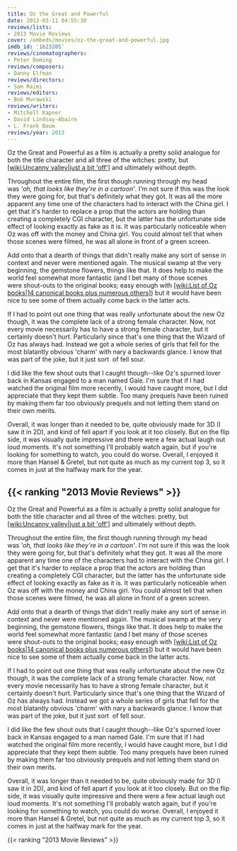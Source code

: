 ```yaml
---
title: Oz the Great and Powerful
date: 2013-03-11 04:55:38
reviews/lists:
- 2013 Movie Reviews
cover: /embeds/movies/oz-the-great-and-powerful.jpg
imdb_id: '1623205'
reviews/cinematographers:
- Peter Deming
reviews/composers:
- Danny Elfman
reviews/directors:
- Sam Raimi
reviews/editors:
- Bob Murawski
reviews/writers:
- Mitchell Kapner
- David Lindsay-Abaire
- L. Frank Baum
reviews/year: 2013
---
```

Oz the Great and Powerful as a film is actually a pretty solid analogue for both the title character and all three of the witches: pretty, but [[wiki:Uncanny valley|just a bit 'off']]() and ultimately without depth.

<!--more-->

Throughout the entire film, the first though running through my head was *'oh, that looks like they're in a cartoon'*. I'm not sure if this was the look they were going for, but that's definitely what they got. It was all the more apparent any time one of the characters had to interact with the China girl. I get that it's harder to replace a prop that the actors are holding than creating a completely CGI character, but the latter has the unfortunate side effect of looking exactly as fake as it is. It was particularly noticeable when Oz was off with the money and China girl. You could almost tell that when those scenes were filmed, he was all alone in front of a green screen.

Add onto that a dearth of things that didn't really make any sort of sense in context and never were mentioned again. The musical swamp at the very beginning, the gemstone flowers, things like that. It does help to make the world feel somewhat more fantastic (and I bet many of those scenes were shout-outs to the original books; easy enough with [[wiki:List of Oz books|14 canonical books plus numerous others]]()) but it would have been nice to see some of them actually come back in the latter acts.

If I had to point out one thing that was really unfortunate about the new Oz though, it was the complete lack of a strong female character. Now, not every movie necessarily has to have a strong female character, but it certainly doesn't hurt. Particularly since that's one thing that the Wizard of Oz has always had. Instead we got a whole series of girls that fell for the most blatantly obvious 'charm' with nary a backwards glance. I know that was part of the joke, but it just sort  of fell sour.

I did like the few shout outs that I caught though--like Oz's spurned lover back in Kansas engaged to a man named Gale. I'm sure that if I had watched the original film more recently, I would have caught more, but I did appreciate that they kept them subtle. Too many prequels have been ruined by making them far too obviously prequels and not letting them stand on their own merits.

Overall, it was longer than it needed to be, quite obviously made for 3D (I saw it in 2D), and kind of fell apart if you look at it too closely. But on the flip side, it was visually quite impressive and there were a few actual laugh out loud moments. It's not something I'll probably watch again, but if you're looking for something to watch, you could do worse. Overall, I enjoyed it more than Hansel &amp; Gretel, but not quite as much as my current top 3, so it comes in just at the halfway mark for the year.

{{< ranking "2013 Movie Reviews" >}}
---
Oz the Great and Powerful as a film is actually a pretty solid analogue for both the title character and all three of the witches: pretty, but [[wiki:Uncanny valley|just a bit 'off']]() and ultimately without depth.

<!--more-->

Throughout the entire film, the first though running through my head was *'oh, that looks like they're in a cartoon'*. I'm not sure if this was the look they were going for, but that's definitely what they got. It was all the more apparent any time one of the characters had to interact with the China girl. I get that it's harder to replace a prop that the actors are holding than creating a completely CGI character, but the latter has the unfortunate side effect of looking exactly as fake as it is. It was particularly noticeable when Oz was off with the money and China girl. You could almost tell that when those scenes were filmed, he was all alone in front of a green screen.

Add onto that a dearth of things that didn't really make any sort of sense in context and never were mentioned again. The musical swamp at the very beginning, the gemstone flowers, things like that. It does help to make the world feel somewhat more fantastic (and I bet many of those scenes were shout-outs to the original books; easy enough with [[wiki:List of Oz books|14 canonical books plus numerous others]]()) but it would have been nice to see some of them actually come back in the latter acts.

If I had to point out one thing that was really unfortunate about the new Oz though, it was the complete lack of a strong female character. Now, not every movie necessarily has to have a strong female character, but it certainly doesn't hurt. Particularly since that's one thing that the Wizard of Oz has always had. Instead we got a whole series of girls that fell for the most blatantly obvious 'charm' with nary a backwards glance. I know that was part of the joke, but it just sort  of fell sour.

I did like the few shout outs that I caught though--like Oz's spurned lover back in Kansas engaged to a man named Gale. I'm sure that if I had watched the original film more recently, I would have caught more, but I did appreciate that they kept them subtle. Too many prequels have been ruined by making them far too obviously prequels and not letting them stand on their own merits.

Overall, it was longer than it needed to be, quite obviously made for 3D (I saw it in 2D), and kind of fell apart if you look at it too closely. But on the flip side, it was visually quite impressive and there were a few actual laugh out loud moments. It's not something I'll probably watch again, but if you're looking for something to watch, you could do worse. Overall, I enjoyed it more than Hansel &amp; Gretel, but not quite as much as my current top 3, so it comes in just at the halfway mark for the year.

{{< ranking "2013 Movie Reviews" >}}